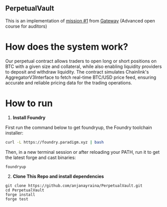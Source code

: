 ## PerpetualVault


This is an implementation of [mission #1](https://guardianaudits.notion.site/Mission-1-Perpetuals-028ca44faa264d679d6789d5461cfb13)
from [Gateway](https://twitter.com/intogateway) (Advanced open course for auditors)

# How does the system work?
Our perpetual contract allows traders to open long or short positions on BTC with a given size and collateral, while also enabling liquidity providers to deposit and withdraw liquidity. The contract simulates Chainlink's AggregatorV3Interface to fetch real-time BTC/USD price feed, ensuring accurate and reliable pricing data for the trading operations.

# How to run
1.  **Install Foundry**

First run the command below to get foundryup, the Foundry toolchain installer:

``` bash
curl -L https://foundry.paradigm.xyz | bash
```

Then, in a new terminal session or after reloading your PATH, run it to get the latest forge and cast binaries:

``` console
foundryup
```

2. **Clone This Repo and install dependencies**
``` 
git clone https://github.com/anjanayraina/PerpetualVault.git
cd PerpetualVault
forge install
forge test
```